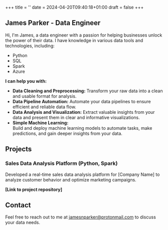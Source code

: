 +++
title = ''
date = 2024-04-20T09:40:18+01:00
draft = false
+++
## James Parker - Data Engineer

Hi, I'm James, a data engineer with a passion for helping businesses unlock the power of their data. I have knowledge in various data tools and technologies, including:

* Python
* SQL
* Spark
* Azure

**I can help you with:** 

* **Data Cleaning and Preprocessing:** 
Transform your raw data into a clean and usable format for analysis. 
* **Data Pipeline Automation:** 
Automate your data pipelines to ensure efficient and reliable data flow. 
* **Data Analysis and Visualization:** 
Extract valuable insights from your data and present them in clear and informative visualizations.
* **Simple Machine Learning:**  
Build and deploy machine learning models to automate tasks, make predictions, and gain deeper insights from your data.

## Projects 

### Sales Data Analysis Platform (Python, Spark)

Developed a real-time sales data analysis platform for [Company Name] to analyze customer behavior and optimize marketing campaigns.

**[Link to project repository]**

## Contact

Feel free to reach out to me at [jamesnparker@protonmail.com](jamesnparker@protonmail.com) to discuss your data needs.